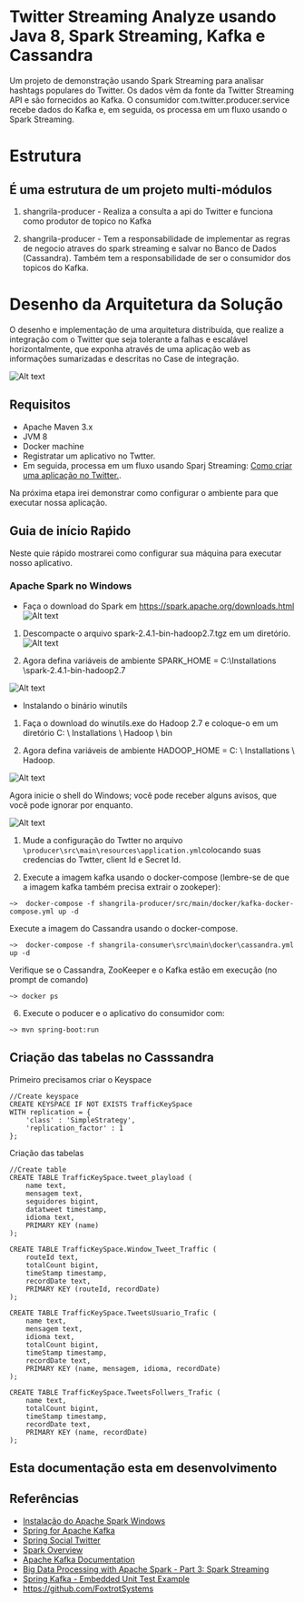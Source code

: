 # Twitter Streaming Analyze usando Java 8, Spark Streaming, Kafka e Cassandra



Um projeto de demonstração usando Spark Streaming para analisar hashtags populares do Twitter.
Os dados vêm da fonte da Twitter Streaming API e são fornecidos ao Kafka.
O consumidor com.twitter.producer.service recebe dados do Kafka e, em seguida, os processa em um fluxo usando o Spark Streaming.


# Estrutura


## É uma estrutura de um projeto multi-módulos

 1)  shangrila-producer - Realiza a consulta a api do Twitter e funciona como produtor de topico no Kafka

 2)  shangrila-producer - Tem a responsabilidade de implementar as regras de negocio atraves do spark streaming e salvar no Banco de Dados (Cassandra). Também tem a responsabilidade de ser o consumidor dos topicos do Kafka.


# Desenho da Arquitetura da Solução

O desenho e implementação de uma arquitetura distribuída, que realize a integração com o Twitter que seja tolerante a falhas e escalável horizontalmente, que exponha através de uma aplicação web as informações sumarizadas e descritas no Case de integração.


![Alt text](images/Arquitetura.png)


## Requisitos
* Apache Maven 3.x
* JVM 8
* Docker machine
* Registratar um aplicativo no Twtter.
* Em seguida, processa em um fluxo usando Sparj Streaming: [Como criar uma aplicação no Twitter.](http://docs.inboundnow.com/guide/create-twitter-application/).

Na próxima etapa irei demonstrar como configurar o ambiente para que executar nossa aplicação. 




## Guia de início Raṕido

Neste quie rápido mostrarei como configurar sua máquina para executar nosso aplicativo.

### Apache Spark no Windows

* Faça o download do Spark em  https://spark.apache.org/downloads.html  ![Alt text](images/downloads-apache-spark.png)

1. Descompacte o arquivo spark-2.4.1-bin-hadoop2.7.tgz em um diretório.
![Alt text](images/sparkinstallation.png)

2. Agora defina variáveis de ambiente SPARK_HOME = C:\Installations \spark-2.4.1-bin-hadoop2.7

![Alt text](images/spark_env.png)

* Instalando o binário winutils


1. Faça o download do winutils.exe do Hadoop 2.7 e coloque-o em um diretório C: \ Installations \ Hadoop \ bin

2. Agora defina variáveis de ambiente HADOOP_HOME = C: \ Installations \ Hadoop.

![Alt text](images/hadoop_env.png)

Agora inicie o shell do Windows; você pode receber alguns avisos, que você pode ignorar por enquanto.

![Alt text](images/spark_install_sucess.png)


 
1. Mude a configuração do Twtter no arquivo `\producer\src\main\resources\application.yml`colocando suas credencias do Twtter, client Id e Secret Id.

2. Execute a imagem kafka usando o docker-compose (lembre-se de que a imagem kafka também precisa extrair o zookeper):


```
~>  docker-compose -f shangrila-producer/src/main/docker/kafka-docker-compose.yml up -d   
```
Execute a imagem do Cassandra usando o docker-compose.

```
~>  docker-compose -f shangrila-consumer\src\main\docker\cassandra.yml up -d   
```

Verifique se o Cassandra, ZooKeeper e o Kafka estão em execução (no prompt de comando)


```
~> docker ps 
```

6. Execute o poducer e o aplicativo do consumidor com:

```
~> mvn spring-boot:run
```

## Criação das tabelas no Casssandra

Primeiro precisamos criar o Keyspace

```
//Create keyspace
CREATE KEYSPACE IF NOT EXISTS TrafficKeySpace
WITH replication = {
	'class' : 'SimpleStrategy',
	'replication_factor' : 1
};
```

Criação das tabelas

```
//Create table
CREATE TABLE TrafficKeySpace.tweet_playload (
	name text,
	mensagem text,
	seguidores bigint,
	datatweet timestamp,
	idioma text,
	PRIMARY KEY (name)
);

CREATE TABLE TrafficKeySpace.Window_Tweet_Traffic (
	routeId text,
	totalCount bigint,
	timeStamp timestamp,
	recordDate text,
	PRIMARY KEY (routeId, recordDate)
);

CREATE TABLE TrafficKeySpace.TweetsUsuario_Trafic (
	name text,
	mensagem text,
	idioma text,
	totalCount bigint,
	timeStamp timestamp,
	recordDate text,
	PRIMARY KEY (name, mensagem, idioma, recordDate)
);

CREATE TABLE TrafficKeySpace.TweetsFollwers_Trafic (
	name text,
	totalCount bigint,
	timeStamp timestamp,
	recordDate text,
	PRIMARY KEY (name, recordDate)
);
```

## Esta documentação esta em desenvolvimento

## Referências
* [Instalação do Apache Spark Windows](https://dzone.com/articles/working-on-apache-spark-on-windows)
* [Spring for Apache Kafka](https://projects.spring.io/spring-kafka/)
* [Spring Social Twitter](http://projects.spring.io/spring-social-twitter/)
* [Spark Overview](http://spark.apache.org/docs/latest/)
* [Apache Kafka Documentation](http://kafka.apache.org/documentation.html)
* [Big Data Processing with Apache Spark - Part 3: Spark Streaming](https://www.infoq.com/articles/apache-spark-streaming)
* [Spring Kafka - Embedded Unit Test Example](https://www.codenotfound.com/spring-kafka-embedded-unit-test-example.html)
* https://github.com/FoxtrotSystems

